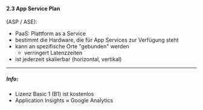 #### 2.3 App Service Plan 
(ASP / ASE):
- PaaS: Plattform as a Service
- bestimmt die Hardware, die für App Services zur Verfügung steht
- kann an spezifische Orte "gebunden" werden
    - verringert Latenzzeiten
- ist jederzeit skalierbar (horizontal, vertikal)
--- 
##### Info:
- Lizenz Basic 1 (B1) ist kostenlos
- Application Insights ≈ Google Analytics
